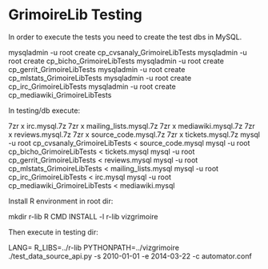# GrimoireLib Testing

In order to execute the tests you need to create the test dbs in MySQL.

mysqladmin -u root create  cp_cvsanaly_GrimoireLibTests
mysqladmin -u root create  cp_bicho_GrimoireLibTests
mysqladmin -u root create  cp_gerrit_GrimoireLibTests
mysqladmin -u root create  cp_mlstats_GrimoireLibTests
mysqladmin -u root create  cp_irc_GrimoireLibTests
mysqladmin -u root create  cp_mediawiki_GrimoireLibTests

In testing/db execute:

7zr x irc.mysql.7z
7zr x mailing_lists.mysql.7z
7zr x mediawiki.mysql.7z
7zr x reviews.mysql.7z
7zr x source_code.mysql.7z
7zr x tickets.mysql.7z
mysql -u root cp_cvsanaly_GrimoireLibTests < source_code.mysql
mysql -u root cp_bicho_GrimoireLibTests < tickets.mysql
mysql -u root cp_gerrit_GrimoireLibTests < reviews.mysql
mysql -u root cp_mlstats_GrimoireLibTests < mailing_lists.mysql
mysql -u root cp_irc_GrimoireLibTests < irc.mysql
mysql -u root cp_mediawiki_GrimoireLibTests < mediawiki.mysql

Install R environment in root dir:

mkdir r-lib
R CMD INSTALL -l r-lib vizgrimoire

Then execute in testing dir:

LANG= R_LIBS=../r-lib PYTHONPATH=../vizgrimoire ./test_data_source_api.py -s 2010-01-01 -e 2014-03-22 -c automator.conf